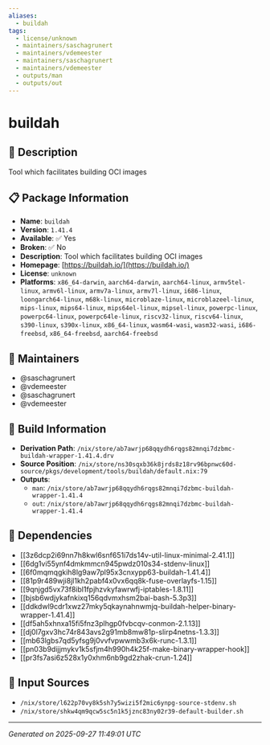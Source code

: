 ```yaml
---
aliases:
  - buildah
tags:
  - license/unknown
  - maintainers/saschagrunert
  - maintainers/vdemeester
  - maintainers/saschagrunert
  - maintainers/vdemeester
  - outputs/man
  - outputs/out
---
```


# buildah

## 📝 Description

Tool which facilitates building OCI images

## 📋 Package Information

- **Name**: `buildah`
- **Version**: `1.41.4`
- **Available**: ✅ Yes
- **Broken**: ✅ No
- **Description**: Tool which facilitates building OCI images
- **Homepage**: [https://buildah.io/](https://buildah.io/)
- **License**: `unknown`
- **Platforms**: `x86_64-darwin`, `aarch64-darwin`, `aarch64-linux`, `armv5tel-linux`, `armv6l-linux`, `armv7a-linux`, `armv7l-linux`, `i686-linux`, `loongarch64-linux`, `m68k-linux`, `microblaze-linux`, `microblazeel-linux`, `mips-linux`, `mips64-linux`, `mips64el-linux`, `mipsel-linux`, `powerpc-linux`, `powerpc64-linux`, `powerpc64le-linux`, `riscv32-linux`, `riscv64-linux`, `s390-linux`, `s390x-linux`, `x86_64-linux`, `wasm64-wasi`, `wasm32-wasi`, `i686-freebsd`, `x86_64-freebsd`, `aarch64-freebsd`
## 👥 Maintainers

- @saschagrunert
- @vdemeester
- @saschagrunert
- @vdemeester


## 🔧 Build Information

- **Derivation Path**: `/nix/store/ab7awrjp68qqydh6rqgs82mnqi7dzbmc-buildah-wrapper-1.41.4.drv`
- **Source Position**: `/nix/store/ns30sqxb36k8jrds8z18rv96bpnwc60d-source/pkgs/development/tools/buildah/default.nix:79`
- **Outputs**:
  - `man`:  `/nix/store/ab7awrjp68qqydh6rqgs82mnqi7dzbmc-buildah-wrapper-1.41.4`
  - `out`:  `/nix/store/ab7awrjp68qqydh6rqgs82mnqi7dzbmc-buildah-wrapper-1.41.4`

## 🔗 Dependencies

- [[3z6dcp2i69nn7h8kwl6snf651i7ds14v-util-linux-minimal-2.41.1]]
- [[6dg1vi55ynf4dmkmmcn945pwdz010s34-stdenv-linux]]
- [[6f0mqmqgkih8lg9aw7pl95x3cnxypp63-buildah-1.41.4]]
- [[81p9r489wji8jl1kh2pabf4x0vx6qq8k-fuse-overlayfs-1.15]]
- [[9qnjgd5vx73f8ibl1fpjhzvkyfawrwfj-iptables-1.8.11]]
- [[bjsb6wdjykafnkixq156qdvmxhsm2bai-bash-5.3p3]]
- [[ddkdwl9cdr1xwz27mky5qkaynahnwmjq-buildah-helper-binary-wrapper-1.41.4]]
- [[df5ah5xhnxa15fi5fnz3plhgp0fvbcqv-conmon-2.1.13]]
- [[dj0l7gxv3hc74r843avs2g91mb8mw81p-slirp4netns-1.3.3]]
- [[mb63lgbs7qd5yfsg9j0vvfvpwwmb3x6k-runc-1.3.1]]
- [[pn03b9dijjmykv1k5sfjm4h990h4k25f-make-binary-wrapper-hook]]
- [[pr3fs7asi6z528x1y0xhm6nb9gd2zhak-crun-1.24]]

## 📁 Input Sources

- `/nix/store/l622p70vy8k5sh7y5wizi5f2mic6ynpg-source-stdenv.sh`
- `/nix/store/shkw4qm9qcw5sc5n1k5jznc83ny02r39-default-builder.sh`

---
*Generated on 2025-09-27 11:49:01 UTC*
